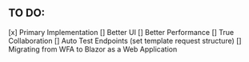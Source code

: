 ## TO DO:
[x] Primary Implementation
  [] Better UI
  [] Better Performance
  [] True Collaboration
  [] Auto Test Endpoints (set template request structure)
  [] Migrating from WFA to Blazor as a Web Application
